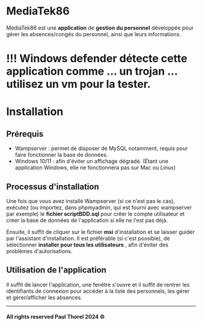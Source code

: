# MediaTek86

MediaTek86 est une **application** de **gestion du personnel** développée pour gérer les absences/congés du personnel, ainsi que leurs informations.


# !!! Windows defender détecte cette application comme ... un trojan ... utilisez un vm pour la tester. 

# Installation

## Prérequis

- Wampserver : permet de disposer de MySQL notamment, requis pour faire fonctionner la base de données.
- Windows 10/11 : afin d'éviter un affichage dégradé. (Étant une application Windows, elle ne fonctionnera pas sur Mac ou Linux)

## Processus d'installation

Une fois que vous avez installé Wampserver (si ce n'est pas le cas), exécutez (ou importez, dans phpmyadmin, qui est fourni avec wampserver par exemple) le **fichier scriptBDD.sql** pour créer le compte utilisateur et créer la base de données de l'application si elle ne l'est pas déjà.


Ensuite, il suffit de cliquer sur le fichier **msi** d'installation et se laisser guider par l'assistant d'installation.
Il est préférable (si c'est possible), de sélectionner  **installer pour tous les utilisateurs** , afin d'éviter des problèmes d'autorisations.



## Utilisation de l'application

Il suffit de lancer l'application, une fenêtre s'ouvre et il suffit de rentrer les identifiants de connexion pour accéder à la liste des personnels, les gérer et gérer/afficher les absences.



___


#### All rights reserved Paul Thorel 2024 &copy;
